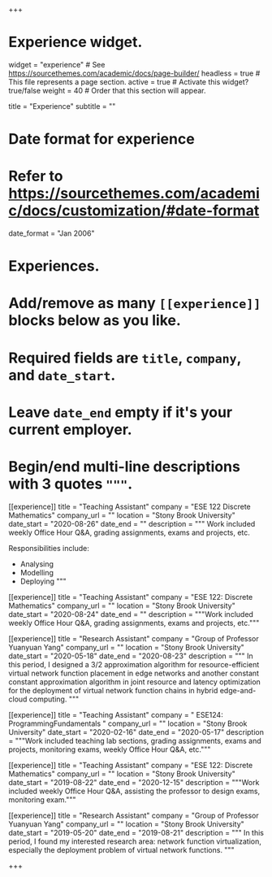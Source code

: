 +++
# Experience widget.
widget = "experience"  # See https://sourcethemes.com/academic/docs/page-builder/
headless = true  # This file represents a page section.
active = true  # Activate this widget? true/false
weight = 40  # Order that this section will appear.

title = "Experience"
subtitle = ""

# Date format for experience
#   Refer to https://sourcethemes.com/academic/docs/customization/#date-format
date_format = "Jan 2006"

# Experiences.
#   Add/remove as many `[[experience]]` blocks below as you like.
#   Required fields are `title`, `company`, and `date_start`.
#   Leave `date_end` empty if it's your current employer.
#   Begin/end multi-line descriptions with 3 quotes `"""`.
[[experience]]
  title = "Teaching Assistant"
  company = "ESE 122 Discrete Mathematics"
  company_url = ""
  location = "Stony Brook University"
  date_start = "2020-08-26"
  date_end = ""
  description = """
  Work included weekly Office Hour Q&A, grading assignments, exams and projects, etc.
  
  Responsibilities include:
  
  * Analysing
  * Modelling
  * Deploying
  """

[[experience]]
  title = "Teaching Assistant"
  company = "ESE 122: Discrete Mathematics"
  company_url = ""
  location = "Stony Brook University"
  date_start = "2020-08-24"
  date_end = ""
  description = """Work included weekly Office Hour Q&A, grading assignments, exams and projects, etc."""
  
[[experience]]
  title = "Research Assistant"
  company = "Group of Professor Yuanyuan Yang"
  company_url = ""
  location = "Stony Brook University"
  date_start = "2020-05-18"
  date_end = "2020-08-23"
  description = """
  In this period, I designed a 3/2 approximation algorithm for resource-efficient virtual network function placement in edge networks and another constant constant approximation algorithm in joint resource and latency optimization for the deployment of virtual network function chains in hybrid edge-and-cloud computing.
  """
  
[[experience]]
  title = "Teaching Assistant"
  company = " ESE124: ProgrammingFundamentals "
  company_url = ""
  location = "Stony Brook University"
  date_start = "2020-02-16"
  date_end = "2020-05-17"
  description = """Work included teaching lab sections, grading assignments, exams and projects, monitoring exams, weekly Office Hour Q&A, etc."""
  
  
[[experience]]
  title = "Teaching Assistant"
  company = "ESE 122: Discrete Mathematics"
  company_url = ""
  location = "Stony Brook University"
  date_start = "2019-08-22"
  date_end = "2020-12-15"
  description = """Work included weekly Office Hour Q&A, assisting the professor to design exams, monitoring exam."""
  
[[experience]]
  title = "Research Assistant"
  company = "Group of Professor Yuanyuan Yang"
  company_url = ""
  location = "Stony Brook University"
  date_start = "2019-05-20"
  date_end = "2019-08-21"
  description = """
  In this period, I found my interested research area: network function virtualization, especially the deployment problem of virtual network functions.
  """

+++
